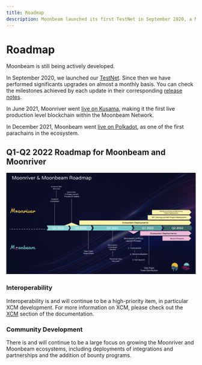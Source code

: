 ```yaml
---
title: Roadmap
description: Moonbeam launched its first TestNet in September 2020, a MainNet on Kusama in June 2021, and a MainNet on Polkadot in December 2021.
---
```


# Roadmap

Moonbeam is still being actively developed. 

In September 2020, we launched our [TestNet](/learn/platform/networks/overview/). Since then we have performed significants upgrades on almost a monthly basis. You can check the milestones achieved by each update in their corresponding [release notes](/learn/platform/networks/moonbase/#release-notes).

In June 2021, Moonriver went [live on Kusama](https://moonbeam.network/announcements/moonriver-launch-kusama/), making it the first live production level blockchain within the Moonbeam Network.

In December 2021, Moonbeam went [live on Polkadot](https://moonbeam.network/announcements/moonbeam-now-producing-blocks-polkadot/), as one of the first parachains in the ecosystem.

## Q1-Q2 2022 Roadmap for Moonbeam and Moonriver

![Q1-Q2 2022 Roadmap](/images/learn/platform/roadmap/roadmap.png)

### Interoperability

Interoperability is and will continue to be a high-priority item, in particular XCM development. For more information on XCM, please check out the [XCM](/builders/xcm/) section of the documentation. 

### Community Development

There is and will continue to be a large focus on growing the Moonriver and Moonbeam ecosystems, including deployments of integrations and partnerships and the addition of bounty programs.